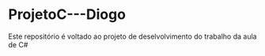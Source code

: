 # ProjetoC---Diogo
Este repositório é voltado ao projeto de deselvolvimento do trabalho da aula de C#
